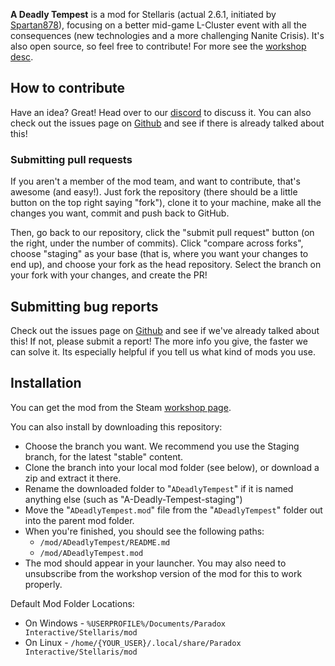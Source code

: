 **A Deadly Tempest** is a mod for Stellaris (actual 2.6.1, initiated by [Spartan878](https://steamcommunity.com/profiles/76561198026342102)), focusing on a better mid-game L-Cluster event with all the consequences (new technologies and a more challenging Nanite Crisis). It's also open source, so feel free to contribute! For more see the [workshop desc](/README.bbcode).
 
## How to contribute
 
Have an idea? Great! Head over to our [discord](https://discordapp.com/channels/378985949373399040/445225961722478602) to discuss it. You can also check out the issues page on [Github](https://github.com/FirePrince3/A-Deadly-Tempest/issues) and see if there is already talked about this!

### Submitting pull requests
If you aren't a member of the mod team, and want to contribute, that's awesome (and easy!). Just fork the repository (there should be a little button on the top right saying "fork"), clone it to your machine, make all the changes you want, commit and push back to GitHub.

Then, go back to our repository, click the "submit pull request" button (on the right, under the number of commits). Click "compare across forks", choose "staging" as your base (that is, where you want your changes to end up), and choose your fork as the head repository. Select the branch on your fork with your changes, and create the PR!

## Submitting bug reports
 
Check out the issues page on [Github](https://github.com/FirePrince3/ADeadlyTempest/issues) and see if we've already talked about this! If not, please submit a report! The more info you give, the faster we can solve it. Its especially helpful if you tell us what kind of mods you use.
 
 ## Installation

You can get the mod from the Steam [workshop page](https://steamcommunity.com/sharedfiles/filedetails/?id=1539768809).
 
You can also install by downloading this repository:
 
 - Choose the branch you want. We recommend you use the Staging branch, for the latest "stable" content.
 - Clone the branch into your local mod folder (see below), or download a zip and extract it there.
 - Rename the downloaded folder to "`ADeadlyTempest`" if it is named anything else (such as "A-Deadly-Tempest-staging")
 - Move the "`ADeadlyTempest.mod`" file from the "`ADeadlyTempest`" folder out into the parent mod folder.
 - When you're finished, you should see the following paths:
   - `/mod/ADeadlyTempest/README.md`
   - `/mod/ADeadlyTempest.mod`
 - The mod should appear in your launcher. You may also need to unsubscribe from the workshop version of the mod for this to work properly.

Default Mod Folder Locations:
 - On Windows - `%USERPROFILE%/Documents/Paradox Interactive/Stellaris/mod`
 - On Linux - `/home/{YOUR_USER}/.local/share/Paradox Interactive/Stellaris/mod`
